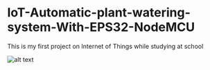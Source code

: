 # IoT-Automatic-plant-watering-system-With-EPS32-NodeMCU
This is my first project on Internet of Things while studying at school


![alt text](https://github.com/zolmkoz/IoT-Automatic-plant-watering-system-With-EPS32-NodeMCU/blob/main/So%20%C4%91%E1%BB%93%20c%C3%A2y%20v%E1%BA%BD%20ch%E1%BB%A9c%20n%C4%83ng.drawio.png?raw=true)

